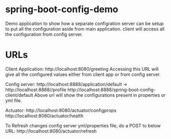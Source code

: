 # spring-boot-config-demo
Demo application to show how a separate configration server can be setup to put all the configuration aside from main application.
client will access all the configuration from config server.

# URLs
Client Application: http://localhost:8080/greeting
Accessing this URL will give all the configured values either from client app or from config server.

Config server: http://localhost:8888/application/default   -> http://localhost:8888/<property file name>/profile
              http://localhost:8888/spring-boot-config-client/default
Above url will show the configurations present in properties or yml file.

Actuator: http://localhost:8080/actuator/configprops
          http://localhost:8080/actuator/health

To Refresh changes config server yml/properties file, do a POST to below URL:
http://localhost:8080/actuator/refresh
